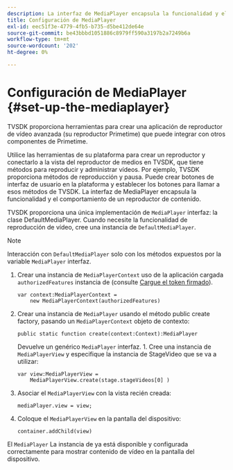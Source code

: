 ```yaml
---
description: La interfaz de MediaPlayer encapsula la funcionalidad y el comportamiento de un reproductor de contenidos.
title: Configuración de MediaPlayer
exl-id: eec51f3e-4779-4fb5-b735-d5be412de64e
source-git-commit: be43bbbd1051886c8979ff590a3197b2a7249b6a
workflow-type: tm+mt
source-wordcount: '202'
ht-degree: 0%

---
```


# Configuración de MediaPlayer {#set-up-the-mediaplayer}

TVSDK proporciona herramientas para crear una aplicación de reproductor de vídeo avanzada (su reproductor Primetime) que puede integrar con otros componentes de Primetime.

Utilice las herramientas de su plataforma para crear un reproductor y conectarlo a la vista del reproductor de medios en TVSDK, que tiene métodos para reproducir y administrar vídeos. Por ejemplo, TVSDK proporciona métodos de reproducción y pausa. Puede crear botones de interfaz de usuario en la plataforma y establecer los botones para llamar a esos métodos de TVSDK. La interfaz de MediaPlayer encapsula la funcionalidad y el comportamiento de un reproductor de contenido.

TVSDK proporciona una única implementación de `MediaPlayer` interfaz: la clase DefaultMediaPlayer. Cuando necesite la funcionalidad de reproducción de vídeo, cree una instancia de `DefaultMediaPlayer`.

>[!NOTE]
>
>Interacción con `DefaultMediaPlayer` solo con los métodos expuestos por la variable `MediaPlayer` interfaz.

1. Crear una instancia de `MediaPlayerContext` uso de la aplicación cargada `authorizedFeatures` instancia de (consulte [Cargue el token firmado](../../tvsdk-1.4-for-desktop-hls/t-psdk-dhls-1.4-configure/t-psdk-dhls-1.4-get-signed-token.md)).

   ```
   var context:MediaPlayerContext =  
       new MediaPlayerContext(authorizedFeatures)
   ```

1. Crear una instancia de `MediaPlayer` usando el método public create factory, pasando un `MediaPlayerContext` objeto de contexto:

   ```
   public static function create(context:Context):MediaPlayer
   ```

   Devuelve un genérico `MediaPlayer` interfaz. 1. Cree una instancia de `MediaPlayerView` y especifique la instancia de StageVideo que se va a utilizar:

   ```
   var view:MediaPlayerView =  
       MediaPlayerView.create(stage.stageVideos[0] )
   ```

1. Asociar el `MediaPlayerView` con la vista recién creada:

   ```
   mediaPlayer.view = view;
   ```

1. Coloque el `MediaPlayerView` en la pantalla del dispositivo:

   ```
   container.addChild(view)
   ```

El `MediaPlayer` La instancia de ya está disponible y configurada correctamente para mostrar contenido de vídeo en la pantalla del dispositivo.
